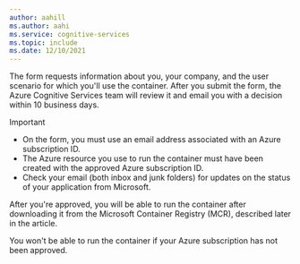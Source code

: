 ```yaml
---
author: aahill
ms.author: aahi
ms.service: cognitive-services
ms.topic: include
ms.date: 12/10/2021
---
```


The form requests information about you, your company, and the user scenario for which you'll use the container. After you submit the form, the Azure Cognitive Services team will review it and email you with a decision within 10 business days.

> [!IMPORTANT]
> * On the form, you must use an email address associated with an Azure subscription ID.
> * The Azure resource you use to run the container must have been created with the approved Azure subscription ID. 
> * Check your email (both inbox and junk folders) for updates on the status of your application from Microsoft.

After you're approved, you will be able to run the container after downloading it from the Microsoft Container Registry (MCR), described later in the article. 

You won't be able to run the container if your Azure subscription has not been approved.